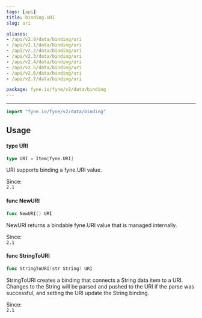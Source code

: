 ```yaml
---
tags: [api]
title: binding.URI
slug: uri

aliases:
- /api/v2.0/data/binding/uri
- /api/v2.1/data/binding/uri
- /api/v2.2/data/binding/uri
- /api/v2.3/data/binding/uri
- /api/v2.4/data/binding/uri
- /api/v2.5/data/binding/uri
- /api/v2.6/data/binding/uri
- /api/v2.7/data/binding/uri

package: fyne.io/fyne/v2/data/binding
---
```



---
```go
import "fyne.io/fyne/v2/data/binding"
```

## Usage

#### type URI

```go
type URI = Item[fyne.URI]
```

URI supports binding a fyne.URI value.


<div class="since">Since: <code>
2.1</code></div>

#### func  NewURI

```go
func NewURI() URI
```
NewURI returns a bindable fyne.URI value that is managed internally.


<div class="since">Since: <code>
2.1</code></div>

#### func  StringToURI

```go
func StringToURI(str String) URI
```
StringToURI creates a binding that connects a String data item to a URI. Changes to the String will be parsed and pushed to the URI if the parse was successful, and setting the URI update the String binding.


<div class="since">Since: <code>
2.1</code></div>
